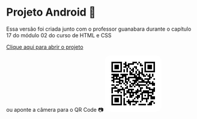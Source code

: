<h1>Projeto Android 🤖</h1>

<p>Essa versão foi criada junto com o professor guanabara durante o capítulo 17 do módulo 02 do curso de HTML e CSS </p>

<a href="https://g4breela.github.io/projeto-android/">Clique aqui para abrir o projeto</a> 

<p>ou aponte a câmera para o QR Code 📷

<img alt="qrcode da pagina" height="150" style="border-radius:1em" src="imagens/frame.png">
</p>
